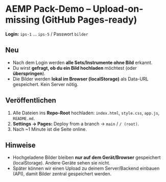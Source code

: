 
# AEMP Pack-Demo – Upload-on-missing (GitHub Pages-ready)

**Login:** `ips-1` … `ips-5` / Passwort `bilder`

## Neu
- Nach dem Login werden **alle Sets/Instrumente ohne Bild** erkannt.
- Du wirst **gefragt, ob du ein Bild hochladen** möchtest (oder **überspringen**).
- Die Bilder werden **lokal im Browser (localStorage)** als Data-URL gespeichert. Kein Server nötig.

## Veröffentlichen
1. Alle Dateien ins **Repo-Root** hochladen: `index.html`, `style.css`, `app.js`, `README.md`.
2. **Settings → Pages:** Deploy from a branch → `main` / `/ (root)`.
3. Nach ~1 Minute ist die Seite online.

## Hinweise
- Hochgeladene Bilder bleiben **nur auf dem Gerät/Browser** gespeichert (localStorage). Andere Geräte sehen sie nicht.
- Später können wir einen Upload zu deinem Server/Backend einbauen (API), damit Bilder zentral gespeichert werden.

